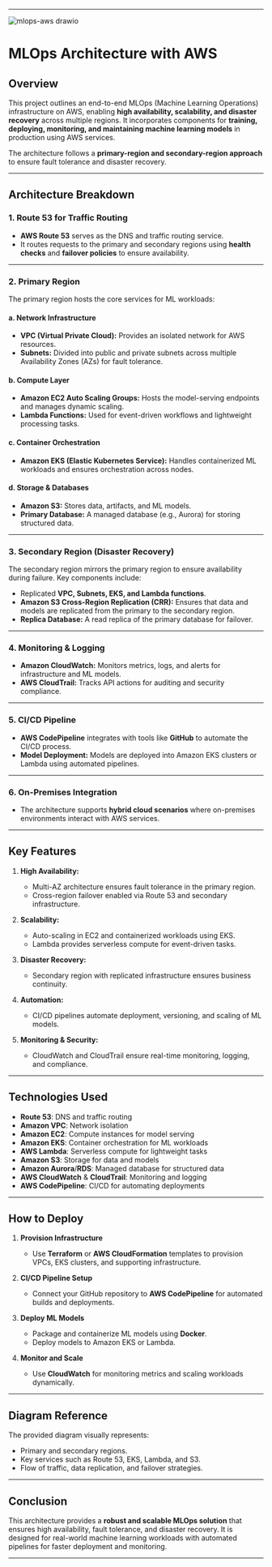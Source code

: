 
---
![mlops-aws drawio](https://github.com/user-attachments/assets/8432aefb-f2ba-48f0-87ea-cbec4d2ba5a1)

# **MLOps Architecture with AWS**

## **Overview**  
This project outlines an end-to-end MLOps (Machine Learning Operations) infrastructure on AWS, enabling **high availability, scalability, and disaster recovery** across multiple regions. It incorporates components for **training, deploying, monitoring, and maintaining machine learning models** in production using AWS services.

The architecture follows a **primary-region and secondary-region approach** to ensure fault tolerance and disaster recovery.

---

## **Architecture Breakdown**

### **1. Route 53 for Traffic Routing**  
- **AWS Route 53** serves as the DNS and traffic routing service.  
- It routes requests to the primary and secondary regions using **health checks** and **failover policies** to ensure availability.

---

### **2. Primary Region**  

The primary region hosts the core services for ML workloads:  

#### **a. Network Infrastructure**  
- **VPC (Virtual Private Cloud):** Provides an isolated network for AWS resources.  
- **Subnets:** Divided into public and private subnets across multiple Availability Zones (AZs) for fault tolerance.  

#### **b. Compute Layer**  
- **Amazon EC2 Auto Scaling Groups:** Hosts the model-serving endpoints and manages dynamic scaling.  
- **Lambda Functions:** Used for event-driven workflows and lightweight processing tasks.  

#### **c. Container Orchestration**  
- **Amazon EKS (Elastic Kubernetes Service):** Handles containerized ML workloads and ensures orchestration across nodes.  

#### **d. Storage & Databases**  
- **Amazon S3:** Stores data, artifacts, and ML models.  
- **Primary Database:** A managed database (e.g., Aurora) for storing structured data.

---

### **3. Secondary Region (Disaster Recovery)**  

The secondary region mirrors the primary region to ensure availability during failure. Key components include:  
- Replicated **VPC, Subnets, EKS, and Lambda functions**.  
- **Amazon S3 Cross-Region Replication (CRR):** Ensures that data and models are replicated from the primary to the secondary region.  
- **Replica Database:** A read replica of the primary database for failover.  

---

### **4. Monitoring & Logging**  
- **Amazon CloudWatch:** Monitors metrics, logs, and alerts for infrastructure and ML models.  
- **AWS CloudTrail:** Tracks API actions for auditing and security compliance.  

---

### **5. CI/CD Pipeline**  
- **AWS CodePipeline** integrates with tools like **GitHub** to automate the CI/CD process.  
- **Model Deployment:** Models are deployed into Amazon EKS clusters or Lambda using automated pipelines.  

---

### **6. On-Premises Integration**  
- The architecture supports **hybrid cloud scenarios** where on-premises environments interact with AWS services.  

---

## **Key Features**  
1. **High Availability:**  
   - Multi-AZ architecture ensures fault tolerance in the primary region.  
   - Cross-region failover enabled via Route 53 and secondary infrastructure.  

2. **Scalability:**  
   - Auto-scaling in EC2 and containerized workloads using EKS.  
   - Lambda provides serverless compute for event-driven tasks.  

3. **Disaster Recovery:**  
   - Secondary region with replicated infrastructure ensures business continuity.  

4. **Automation:**  
   - CI/CD pipelines automate deployment, versioning, and scaling of ML models.  

5. **Monitoring & Security:**  
   - CloudWatch and CloudTrail ensure real-time monitoring, logging, and compliance.  

---

## **Technologies Used**  
- **Route 53**: DNS and traffic routing  
- **Amazon VPC**: Network isolation  
- **Amazon EC2**: Compute instances for model serving  
- **Amazon EKS**: Container orchestration for ML workloads  
- **AWS Lambda**: Serverless compute for lightweight tasks  
- **Amazon S3**: Storage for data and models  
- **Amazon Aurora**/**RDS**: Managed database for structured data  
- **AWS CloudWatch** & **CloudTrail**: Monitoring and logging  
- **AWS CodePipeline**: CI/CD for automating deployments  

---

## **How to Deploy**  
1. **Provision Infrastructure**  
   - Use **Terraform** or **AWS CloudFormation** templates to provision VPCs, EKS clusters, and supporting infrastructure.  

2. **CI/CD Pipeline Setup**  
   - Connect your GitHub repository to **AWS CodePipeline** for automated builds and deployments.  

3. **Deploy ML Models**  
   - Package and containerize ML models using **Docker**.  
   - Deploy models to Amazon EKS or Lambda.  

4. **Monitor and Scale**  
   - Use **CloudWatch** for monitoring metrics and scaling workloads dynamically.  

---

## **Diagram Reference**  
The provided diagram visually represents:  
- Primary and secondary regions.  
- Key services such as Route 53, EKS, Lambda, and S3.  
- Flow of traffic, data replication, and failover strategies.  

---

## **Conclusion**  
This architecture provides a **robust and scalable MLOps solution** that ensures high availability, fault tolerance, and disaster recovery. It is designed for real-world machine learning workloads with automated pipelines for faster deployment and monitoring.

--- 

